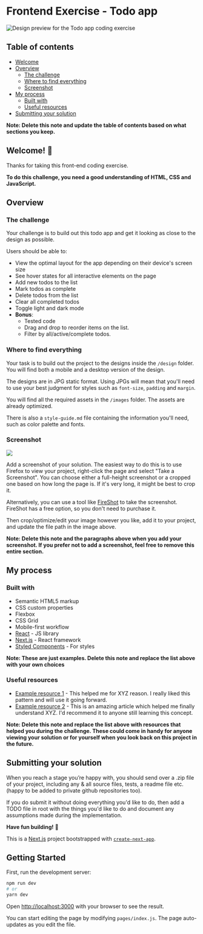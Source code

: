 # Frontend Exercise - Todo app

![Design preview for the Todo app coding exercise](./design/desktop-preview.jpg)


## Table of contents

- [Welcome](#welcome)
- [Overview](#overview)
  - [The challenge](#the-challenge)
  - [Where to find everything](#where-to-find-everything)
  - [Screenshot](#screenshot)
- [My process](#my-process)
  - [Built with](#built-with)
  - [Useful resources](#useful-resources)
- [Submitting your solution](#submitting-your-solution)

**Note: Delete this note and update the table of contents based on what sections you keep.**

## Welcome! 👋

Thanks for taking this front-end coding exercise.


**To do this challenge, you need a good understanding of HTML, CSS and JavaScript.**


## Overview

### The challenge

Your challenge is to build out this todo app and get it looking as close to the design as possible.

Users should be able to:

- View the optimal layout for the app depending on their device's screen size
- See hover states for all interactive elements on the page
- Add new todos to the list
- Mark todos as complete
- Delete todos from the list
- Clear all completed todos
- Toggle light and dark mode
- **Bonus**: 
  - Tested code
  - Drag and drop to reorder items on the list.
  - Filter by all/active/complete todos.


### Where to find everything

Your task is to build out the project to the designs inside the `/design` folder. You will find both a mobile and a desktop version of the design. 

The designs are in JPG static format. Using JPGs will mean that you'll need to use your best judgment for styles such as `font-size`, `padding` and `margin`. 

You will find all the required assets in the `/images` folder. The assets are already optimized.

There is also a `style-guide.md` file containing the information you'll need, such as color palette and fonts.


### Screenshot

![](./screenshot.jpg)

Add a screenshot of your solution. The easiest way to do this is to use Firefox to view your project, right-click the page and select "Take a Screenshot". You can choose either a full-height screenshot or a cropped one based on how long the page is. If it's very long, it might be best to crop it.

Alternatively, you can use a tool like [FireShot](https://getfireshot.com/) to take the screenshot. FireShot has a free option, so you don't need to purchase it. 

Then crop/optimize/edit your image however you like, add it to your project, and update the file path in the image above.

**Note: Delete this note and the paragraphs above when you add your screenshot. If you prefer not to add a screenshot, feel free to remove this entire section.**



## My process

### Built with

- Semantic HTML5 markup
- CSS custom properties
- Flexbox
- CSS Grid
- Mobile-first workflow
- [React](https://reactjs.org/) - JS library
- [Next.js](https://nextjs.org/) - React framework
- [Styled Components](https://styled-components.com/) - For styles

**Note: These are just examples. Delete this note and replace the list above with your own choices**


### Useful resources

- [Example resource 1](https://www.example.com) - This helped me for XYZ reason. I really liked this pattern and will use it going forward.
- [Example resource 2](https://www.example.com) - This is an amazing article which helped me finally understand XYZ. I'd recommend it to anyone still learning this concept.

**Note: Delete this note and replace the list above with resources that helped you during the challenge. These could come in handy for anyone viewing your solution or for yourself when you look back on this project in the future.**


## Submitting your solution

When you reach a stage you’re happy with, you should send over a .zip file of your project, including any & all source files, tests, a readme file etc. (happy to be added to private github repositories too).

If you do submit it without doing everything you'd like to do, then add a TODO file in root with the things you'd like to do and document any assumptions made during the implementation.


**Have fun building!** 🚀


This is a [Next.js](https://nextjs.org/) project bootstrapped with [`create-next-app`](https://github.com/vercel/next.js/tree/canary/packages/create-next-app).

## Getting Started

First, run the development server:

```bash
npm run dev
# or
yarn dev
```

Open [http://localhost:3000](http://localhost:3000) with your browser to see the result.

You can start editing the page by modifying `pages/index.js`. The page auto-updates as you edit the file.


